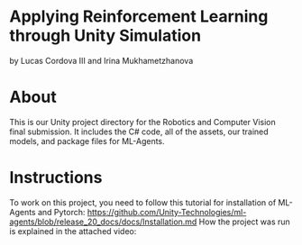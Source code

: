 # Applying Reinforcement Learning through Unity Simulation
by Lucas Cordova III and Irina Mukhametzhanova

# About
This is our Unity project directory for the Robotics and Computer Vision final submission. It includes the C# code, all of the assets, our trained models, and package files for ML-Agents.

# Instructions
To work on this project, you need to follow this tutorial for installation of ML-Agents and Pytorch: https://github.com/Unity-Technologies/ml-agents/blob/release_20_docs/docs/Installation.md 
How the project was run is explained in the attached video: 
